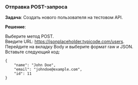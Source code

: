 ### Отправка POST-запроса
**Задача**: Создать нового пользователя на тестовом API.  

**Решение**:  

Выберите метод POST.  
Введите URL: https://jsonplaceholder.typicode.com/users.  
Перейдите на вкладку Body и выберите формат raw и JSON.  
Вставьте следующий код:  

```
{  
    "name": "John Doe",  
    "email": "johndoe@example.com",  
    "id": 11  
}  
```
